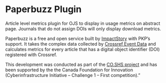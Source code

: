 # Paperbuzz Plugin
Article level metrics plugin for OJS to display in usage metrics on abstract page. Journals that do not assign DOIs will only display download metrics.

Paperbuzz is a free and open service built by [ImpactStory](https://impactstory.org/) with PKP’s support.  It takes the complex data collected by [Crossref Event Data](https://www.crossref.org/services/event-data/) and calculates metrics for every article that has a digital object identifier (DOI) registered with Crossref.

This development was conducted as part of the [CO.SHS project](co-shs.ca) and has been supported by the the Canada Foundation for Innovation (Cyberinfrastructure Initiative – Challenge 1 – First competition).”
